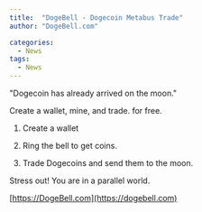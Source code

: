 ```yaml
---
title:  "DogeBell - Dogecoin Metabus Trade"
author: "DogeBell.com"

categories:
  - News
tags:
  - News
---
```


"Dogecoin has already arrived on the moon."

Create a wallet, mine, and trade. for free.

1. Create a wallet

2. Ring the bell to get coins.

3. Trade Dogecoins and send them to the moon.

Stress out! You are in a parallel world.

[https://DogeBell.com](https://dogebell.com)
